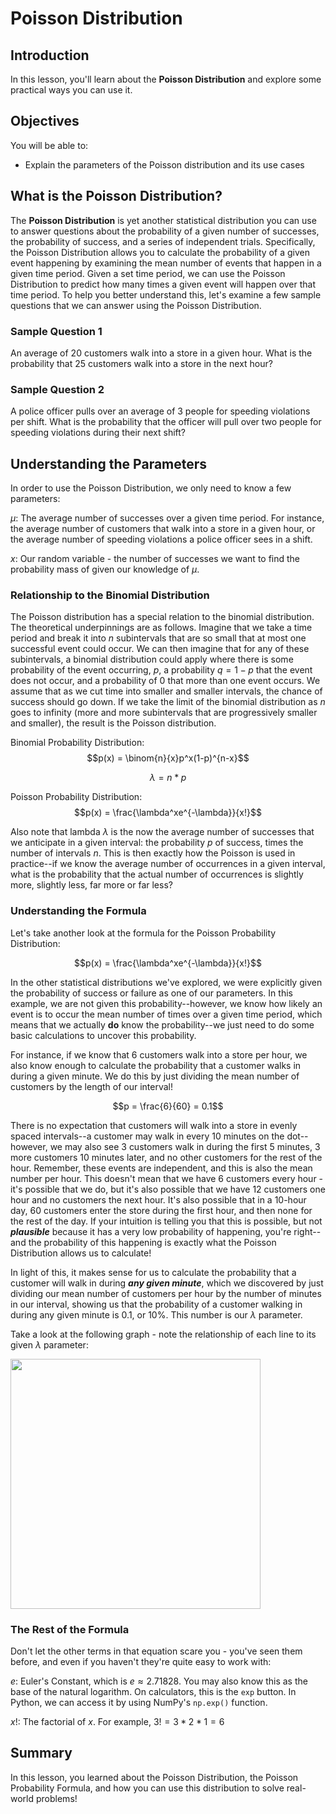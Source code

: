 # Poisson Distribution

## Introduction

In this lesson, you'll learn about the **Poisson Distribution** and explore some practical ways you can use it. 

## Objectives

You will be able to:

* Explain the parameters of the Poisson distribution and its use cases

## What is the Poisson Distribution?

The **Poisson Distribution** is yet another statistical distribution you can use to answer questions about the probability of a given number of successes, the probability of success, and a series of independent trials. Specifically, the Poisson Distribution allows you to calculate the probability of a given event happening by examining the mean number of events that happen in a given time period. Given a set time period, we can use the Poisson Distribution to predict how many times a given event will happen over that time period. To help you better understand this, let's examine a few sample questions that we can answer using the Poisson Distribution. 

### Sample Question 1

An average of 20 customers walk into a store in a given hour.  What is the probability that 25 customers walk into a store in the next hour?

### Sample Question 2

A police officer pulls over an average of 3 people for speeding violations per shift.  What is the probability that the officer will pull over two people for speeding violations during their next shift?

## Understanding the Parameters

In order to use the Poisson Distribution, we only need to know a few parameters:

$\mu$: The average number of successes over a given time period. For instance, the average number of customers that walk into a store in a given hour, or the average number of speeding violations a police officer sees in a shift.

$x$: Our random variable - the number of successes we want to find the probability mass of given our knowledge of $\mu$.


### Relationship to the Binomial Distribution

The Poisson distribution has a special relation to the binomial distribution. The theoretical underpinnings are as follows. Imagine that we take a time period and break it into $n$ subintervals that are so small that at most one successful event could occur. We can then imagine that for any of these subintervals, a binomial distribution could apply where there is some probability of the event occurring, $p$, a probability $q=1-p$ that the event does not occur, and a probability of 0 that more than one event occurs. We assume that as we cut time into smaller and smaller intervals, the chance of success should go down. If we take the limit of the binomial distribution as $n$ goes to infinity (more and more subintervals that are progressively smaller and smaller), the result is the Poisson distribution.

Binomial Probability Distribution:
$$p(x) = \binom{n}{x}p^x(1-p)^{n-x}$$

$$\lambda = n*p$$

Poisson Probability Distribution: $$p(x) = \frac{\lambda^xe^{-\lambda}}{x!}$$

Also note that lambda $\lambda$ is the now the average number of successes that we anticipate in a given interval: the probability $p$ of success, times the number of intervals $n$. This is then exactly how the Poisson is used in practice--if we know the average number of occurrences in a given interval, what is the probability that the actual number of occurrences is slightly more, slightly less, far more or far less?

### Understanding the Formula

Let's take another look at the formula for the Poisson Probability Distribution:

$$p(x) = \frac{\lambda^xe^{-\lambda}}{x!}$$

In the other statistical distributions we've explored, we were explicitly given the probability of success or failure as one of our parameters. In this example, we are not given this probability--however, we know how likely an event is to occur the mean number of times over a given time period, which means that we actually **do** know the probability--we just need to do some basic calculations to uncover this probability. 

For instance, if we know that 6 customers walk into a store per hour, we also know enough to calculate the probability that a customer walks in during a given minute. We do this by just dividing the mean number of customers by the length of our interval! 

$$p = \frac{6}{60} = 0.1$$

There is no expectation that customers will walk into a store in evenly spaced intervals--a customer may walk in every 10 minutes on the dot--however, we may also see 3 customers walk in during the first 5 minutes, 3 more customers 10 minutes later, and no other customers for the rest of the hour.  Remember, these events are independent, and this is also the mean number per hour.  This doesn't mean that we have 6 customers every hour - it's possible that we do, but it's also possible that we have 12 customers one hour and no customers the next hour. It's also possible that in a 10-hour day, 60 customers enter the store during the first hour, and then none for the rest of the day. If your intuition is telling you that this is possible, but not **_plausible_** because it has a very low probability of happening, you're right--and the probability of this happening is exactly what the Poisson Distribution allows us to calculate!

In light of this, it makes sense for us to calculate the probability that a customer will walk in during **_any given minute_**, which we discovered by just dividing our mean number of customers per hour by the number of minutes in our interval, showing us that the probability of a customer walking in during any given minute is 0.1, or 10%. This number is our $\lambda$ parameter.

Take a look at the following graph - note the relationship of each line to its given $\lambda$ parameter:

<img src='https://curriculum-content.s3.amazonaws.com/data-science/images/new_poisson.png' width="400">

### The Rest of the Formula

Don't let the other terms in that equation scare you - you've seen them before, and even if you haven't they're quite easy to work with:

$e$: Euler's Constant, which is $e \approx 2.71828$. You may also know this as the base of the natural logarithm. On calculators, this is the `exp` button.  In Python, we can access it by using NumPy's `np.exp()` function. 

$x!$: The factorial of $x$.  For example, $3! = 3 * 2 * 1 = 6$ 

## Summary

In this lesson, you learned about the Poisson Distribution, the Poisson Probability Formula, and how you can use this distribution to solve real-world problems!
